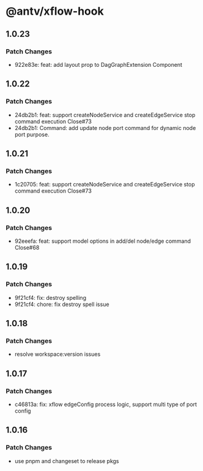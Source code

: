 # @antv/xflow-hook

## 1.0.23

### Patch Changes

- 922e83e: feat: add layout prop to DagGraphExtension Component

## 1.0.22

### Patch Changes

- 24db2b1: feat: support createNodeService and createEdgeService stop command execution Close#73
- 24db2b1: Command: add update node port command for dynamic node port purpose.

## 1.0.21

### Patch Changes

- 1c20705: feat: support createNodeService and createEdgeService stop command execution Close#73

## 1.0.20

### Patch Changes

- 92eeefa: feat: support model options in add/del node/edge command Close#68

## 1.0.19

### Patch Changes

- 9f21cf4: fix: destroy spelling
- 9f21cf4: chore: fix destroy spell issue

## 1.0.18

### Patch Changes

- resolve workspace:version issues

## 1.0.17

### Patch Changes

- c46813a: fix: xflow edgeConfig process logic, support multi type of port config

## 1.0.16

### Patch Changes

- use pnpm and changeset to release pkgs
